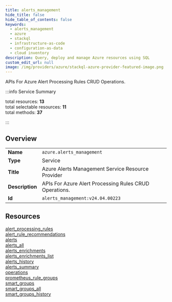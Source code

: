 ```yaml
---
title: alerts_management
hide_title: false
hide_table_of_contents: false
keywords:
  - alerts_management
  - azure
  - stackql
  - infrastructure-as-code
  - configuration-as-data
  - cloud inventory
description: Query, deploy and manage Azure resources using SQL
custom_edit_url: null
image: /img/providers/azure/stackql-azure-provider-featured-image.png
---
```


APIs For Azure Alert Processing Rules CRUD Operations.  
    
:::info Service Summary

<div class="row">
<div class="providerDocColumn">
<span>total resources:&nbsp;<b>13</b></span><br />
<span>total selectable resources:&nbsp;<b>11</b></span><br />
<span>total methods:&nbsp;<b>37</b></span><br />
</div>
</div>

:::

## Overview
<table><tbody>
<tr><td><b>Name</b></td><td><code>azure.alerts_management</code></td></tr>
<tr><td><b>Type</b></td><td>Service</td></tr>
<tr><td><b>Title</b></td><td>Azure Alerts Management Service Resource Provider</td></tr>
<tr><td><b>Description</b></td><td>APIs For Azure Alert Processing Rules CRUD Operations.</td></tr>
<tr><td><b>Id</b></td><td><code>alerts_management:v24.04.00223</code></td></tr>
</tbody></table>

## Resources
<div class="row">
<div class="providerDocColumn">
<a href="/providers/azure/alerts_management/alert_processing_rules/">alert_processing_rules</a><br />
<a href="/providers/azure/alerts_management/alert_rule_recommendations/">alert_rule_recommendations</a><br />
<a href="/providers/azure/alerts_management/alerts/">alerts</a><br />
<a href="/providers/azure/alerts_management/alerts_all/">alerts_all</a><br />
<a href="/providers/azure/alerts_management/alerts_enrichments/">alerts_enrichments</a><br />
<a href="/providers/azure/alerts_management/alerts_enrichments_list/">alerts_enrichments_list</a><br />
<a href="/providers/azure/alerts_management/alerts_history/">alerts_history</a><br />
</div>
<div class="providerDocColumn">
<a href="/providers/azure/alerts_management/alerts_summary/">alerts_summary</a><br />
<a href="/providers/azure/alerts_management/operations/">operations</a><br />
<a href="/providers/azure/alerts_management/prometheus_rule_groups/">prometheus_rule_groups</a><br />
<a href="/providers/azure/alerts_management/smart_groups/">smart_groups</a><br />
<a href="/providers/azure/alerts_management/smart_groups_all/">smart_groups_all</a><br />
<a href="/providers/azure/alerts_management/smart_groups_history/">smart_groups_history</a><br />
</div>
</div>
